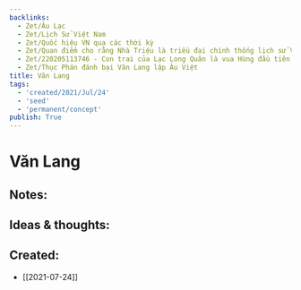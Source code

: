 ```yaml
---
backlinks:
  - Zet/Âu Lạc
  - Zet/Lịch Sử Việt Nam
  - Zet/Quốc hiệu VN qua các thời kỳ
  - Zet/Quan điểm cho rằng Nhà Triệu là triều đại chính thống lịch sử VN
  - Zet/220205113746 - Con trai của Lạc Long Quân là vua Hùng đầu tiên
  - Zet/Thục Phán đánh bại Văn Lang lập Âu Việt
title: Văn Lang
tags:
  - 'created/2021/Jul/24'
  - 'seed'
  - 'permanent/concept'
publish: True
---
```

# Văn Lang

## Notes:

## Ideas & thoughts:

## Created:
- [[2021-07-24]]

